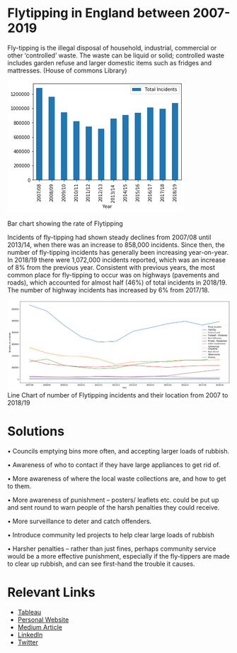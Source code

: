 # Flytipping in England between 2007-2019
Fly-tipping is the illegal disposal of household, industrial, commercial or other ‘controlled’ waste. The waste can be liquid or solid; controlled waste includes garden refuse and larger domestic items such as fridges and mattresses. (House of commons Library)

![](https://github.com/goz-data/Flytipping-in-England-2007-2019/blob/main/Images/Bar%20chart%20showing%20the%20rate%20of%20Flytipping.png)

Bar chart showing the rate of Flytipping 

Incidents of fly-tipping had shown steady declines from 2007/08 until 2013/14, when there was an increase to 858,000 incidents. Since then, the number of fly-tipping incidents has generally been increasing year-on-year. In 2018/19 there were 1,072,000 incidents reported, which was an increase of 8% from the previous year.
Consistent with previous years, the most common place for fly-tipping to occur was on highways (pavements and roads), which accounted for almost half (46%) of total incidents in 2018/19. The number of highway incidents has increased by 6% from 2017/18.

![](https://github.com/goz-data/Flytipping-in-England-2007-2019/blob/main/Images/Line%20Chart%20of%20number%20of%20Flytipping%20incidents%20and%20their%20location%20from%202007%20to%20201819.png)
Line Chart of number of Flytipping incidents and their location from 2007 to 2018/19


# Solutions
•	Councils emptying bins more often, and accepting larger loads of rubbish.

•	Awareness of who to contact if they have large appliances to get rid of.

•	More awareness of where the local waste collections are, and how to get to them.

•	More awareness of punishment – posters/ leaflets etc. could be put up and sent round to warn people of the harsh penalties they could receive.

•	More surveillance to deter and catch offenders.

•	Introduce community led projects to help clear large loads of rubbish

•	Harsher penalties – rather than just fines, perhaps community service would be a more effective punishment, especially if the fly-tippers are made to clear up rubbish, and can see first-hand the trouble it causes.

# Relevant Links
* [Tableau](https://public.tableau.com/app/profile/chigozie.obianefo)
* [Personal Website](https://sites.google.com/d/1BHsTZf8S1AHWEt_NmcCPaJUV6EEDQtS-/p/1FExayNRK6kB5l4YAp6cFeKuXz-Q9z7PT/edit)
* [Medium Article](https://medium.com/@goz-analytics)
* [LinkedIn](https://www.linkedin.com/in/chigozie-obianefo/)
* [Twitter](https://twitter.com/Chigozie_dydx)

